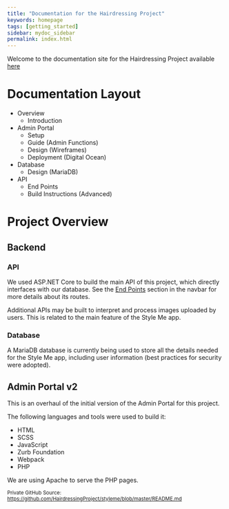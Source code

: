 ```yaml
---
title: "Documentation for the Hairdressing Project"
keywords: homepage
tags: [getting_started]
sidebar: mydoc_sidebar
permalink: index.html
---
```

Welcome to the documentation site for the Hairdressing Project available [here](https://github.com/HairdressingProject/styleme "styleme github repository")

# Documentation Layout
* Overview
    * Introduction
* Admin Portal
    * Setup
    * Guide (Admin Functions)
    * Design (Wireframes)
    * Deployment (Digital Ocean)
* Database
    * Design (MariaDB)
* API 
    * End Points
    * Build Instructions (Advanced)

# Project Overview
## Backend
### API
We used ASP.NET Core to build the main API of this project, which directly interfaces with our database. See the [End Points](/styleme/mydoc_api_endpoints.html "API end points") section in the navbar for more details about its routes.

Additional APIs may be built to interpret and process images uploaded by users. This is related to the main feature of the Style Me app.

### Database
A MariaDB database is currently being used to store all the details needed for the Style Me app, including user information (best practices for security were adopted).

## Admin Portal v2
This is an overhaul of the initial version of the Admin Portal for this project.

The following languages and tools were used to build it:

- HTML
- SCSS
- JavaScript
- Zurb Foundation
- Webpack
- PHP

We are using Apache to serve the PHP pages.

<sup> Private GitHub Source: https://github.com/HairdressingProject/styleme/blob/master/README.md </sup>
